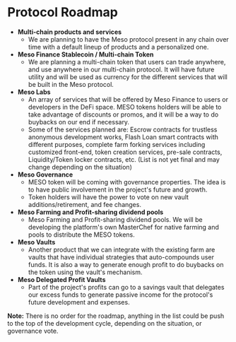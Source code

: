 # Protocol Roadmap

* **Multi-chain products and services**
  * We are planning to have the Meso protocol present in any chain over time with a default lineup of products and a personalized one.&#x20;
* **Meso Finance Stablecoin / Multi-chain Token**
  * We are planning a multi-chain token that users can trade anywhere, and use anywhere in our multi-chain protocol. It will have future utility and will be used as currency for the different services that will be built in the Meso protocol.
* **Meso Labs**
  * An array of services that will be offered by Meso Finance to users or developers in the DeFi space. MESO tokens holders will be able to take advantage of discounts or promos, and it will be a way to do buybacks on our end if necessary.
  * Some of the services planned are: Escrow contracts for trustless anonymous development works, Flash Loan smart contracts with different purposes, complete farm forking services including customized front-end, token creation services, pre-sale contracts, Liquidity/Token locker contracts, etc. (List is not yet final and may change depending on the situation)
* **Meso Governance**
  * MESO token will be coming with governance properties. The idea is to have public involvement in the project's future and growth.
  * Token holders will have the power to vote on new vault additions/retirement, and fee changes.
* **Meso Farming and Profit-sharing dividend pools**
  * Meso Farming and Profit-sharing dividend pools. We will be developing the platform's own MasterChef for native farming and pools to distribute the MESO tokens.&#x20;
* **Meso Vaults**
  * Another product that we can integrate with the existing farm are vaults that have individual strategies that auto-compounds user funds. It is also a way to generate enough profit to do buybacks on the token using the vault's mechanism.
* **Meso Delegated Profit Vaults**
  * Part of the project's profits can go to a savings vault that delegates our excess funds to generate passive income for the protocol's future development and expenses.

**Note:** There is no order for the roadmap, anything in the list could be push to the top of the development cycle, depending on the situation, or governance vote.
